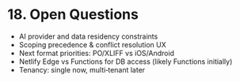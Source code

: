 # 18. Open Questions

- AI provider and data residency constraints
- Scoping precedence & conflict resolution UX
- Next format priorities: PO/XLIFF vs iOS/Android
- Netlify Edge vs Functions for DB access (likely Functions initially)
- Tenancy: single now, multi‑tenant later
